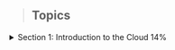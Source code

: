 > ## Topics

<details>
  <summary> Section 1: Introduction to the Cloud 14%</summary>
  <h3> <strong> 1- Define ‘the cloud’ and why people use it </h3>

In The Cloud, you should have learned:

        •	Cloud computing is on-demand network access to shared resources.
        •	The cloud deployment models are public, private, and hybrid.
    
</br>

In Characteristics and Benefits of Cloud Computing, you should have learned:

        •	The five characteristics of cloud computing are on-demand self-service, broad network access, resource pooling, rapid elasticity, and measured service.
        •	One of the benefits of cloud computing is cost-effectiveness.
        •	It is also efficient and flexible since there are prebuilt tools and storage options available for the clients. Cloud computing allows users to collaborate and quickly get their products out to the public.
        •	Concepts like virtual private cloud, encryption, and API keys can ensure data is secure. Data loss does not occur because of backups in the cloud.
    
<ul> Q1: What is cloud computing?
  <li> A marketing term invented by Amazon Web </li>
  <li> Salesforce applications hosted in a remoted data center </li>
  <li> On-demand network access to shared resources </li>
  <il> A hardware server divided into multiple virtual servers </il>
</ul>
<details>
  <summary> Answer </summary>
   On-demand network access to shared resources
</details>

